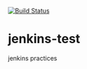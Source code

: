 <!-- [![Jenkins Test](https://img.shields.io/badge/test-passing-brightgreen.svg)](http://hoooober1.mylabserver.com:8080/blue/organizations/jenkins/gittest/activity)
[![build record](https://img.shields.io/badge/latest%20build-2018%2F4%2F29-pink.svg)]() -->

<!-- [![Build Status](http://54.254.136.246:8080/buildStatus/icon?job=gittest)](http://54.254.136.246:8080/job/gittest/) -->
[![Build Status](http://54.255.150.104:8080/buildStatus/icon?job=testwebhook)](http://54.255.150.104:8080/job/testwebhook/)

# jenkins-test
jenkins practices
